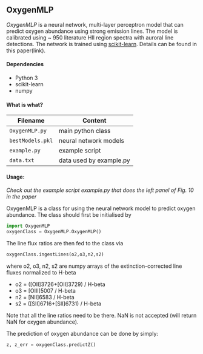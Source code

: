 ## OxygenMLP
*OxygenMLP* is a neural network, multi-layer perceptron model that can predict oxygen abundance using strong emission lines. The model is calibrated using ~ 950 literature HII region spectra with auroral line detections. The network is trained using [scikit-learn](http://scikit-learn.org/). Details can be found in this paper(link). 

#### Dependencies
* Python 3
* scikit-learn
* numpy 


#### What is what?
| Filename     |   Content    |
|--------------|-------|
| `OxygenMLP.py` | main python class |
| `bestModels.pkl` | neural network models | 
| `example.py`    | example script | 
| `data.txt`      | data used by example.py | 


#### Usage:
*Check out the example script example.py that does the left panel of Fig. 10 in the paper*

OxygenMLP is a class for using the neural network model to predict oxygen abundance.
The class should first be initialised by 
```python	
import OxygenMLP
oxygenClass = OxygenMLP.OxygenMLP()
```

The line flux ratios are then fed to the class via 
```python
oxygenClass.ingestLines(o2,o3,n2,s2)
```
where o2, o3, n2, s2 are numpy arrays of the extinction-corrected line fluxes normalized to H-beta

* o2 = ([OII]3726+[OII]3729) / H-beta
* o3 = [OIII]5007 / H-beta
* n2 = [NII]6583 / H-beta
* s2 = ([SII]6716+[SII]6731) / H-beta	

Note that all the line ratios need to be there. NaN is not accepted (will return NaN for oxygen abundance). 

The prediction of oxygen abundance can be done by simply:
```python
z, z_err = oxygenClass.predictZ()
```
	
